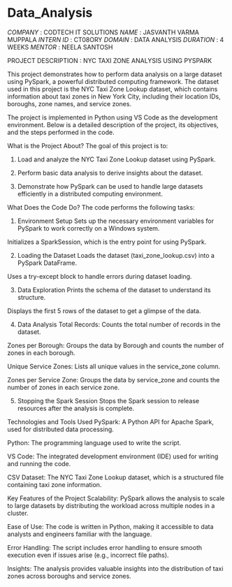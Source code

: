 # Data_Analysis
*COMPANY* : CODTECH IT SOLUTIONS
*NAME* : JASVANTH VARMA MUPPALA
*INTERN ID* : CT08ORY
*DOMAIN* : DATA ANALYSIS
*DURATION* : 4 WEEKS
*MENTOR* : NEELA SANTOSH

PROJECT DESCRIPTION : NYC TAXI ZONE ANALYSIS USING PYSPARK 

This project demonstrates how to perform data analysis on a large dataset using PySpark, a powerful distributed computing framework. The dataset used in this project is the NYC Taxi Zone Lookup dataset, which contains information about taxi zones in New York City, including their location IDs, boroughs, zone names, and service zones.

The project is implemented in Python using VS Code as the development environment. Below is a detailed description of the project, its objectives, and the steps performed in the code.

What is the Project About?
The goal of this project is to:

1) Load and analyze the NYC Taxi Zone Lookup dataset using PySpark.

2) Perform basic data analysis to derive insights about the dataset.

3) Demonstrate how PySpark can be used to handle large datasets efficiently in a distributed computing environment.

What Does the Code Do?
The code performs the following tasks:

1. Environment Setup
Sets up the necessary environment variables for PySpark to work correctly on a Windows system.

Initializes a SparkSession, which is the entry point for using PySpark.

2. Loading the Dataset
Loads the dataset (taxi_zone_lookup.csv) into a PySpark DataFrame.

Uses a try-except block to handle errors during dataset loading.

3. Data Exploration
Prints the schema of the dataset to understand its structure.

Displays the first 5 rows of the dataset to get a glimpse of the data.

4. Data Analysis
Total Records: Counts the total number of records in the dataset.

Zones per Borough: Groups the data by Borough and counts the number of zones in each borough.

Unique Service Zones: Lists all unique values in the service_zone column.

Zones per Service Zone: Groups the data by service_zone and counts the number of zones in each service zone.

5. Stopping the Spark Session
Stops the Spark session to release resources after the analysis is complete.

Technologies and Tools Used
PySpark: A Python API for Apache Spark, used for distributed data processing.

Python: The programming language used to write the script.

VS Code: The integrated development environment (IDE) used for writing and running the code.

CSV Dataset: The NYC Taxi Zone Lookup dataset, which is a structured file containing taxi zone information.

Key Features of the Project
Scalability: PySpark allows the analysis to scale to large datasets by distributing the workload across multiple nodes in a cluster.

Ease of Use: The code is written in Python, making it accessible to data analysts and engineers familiar with the language.

Error Handling: The script includes error handling to ensure smooth execution even if issues arise (e.g., incorrect file paths).

Insights: The analysis provides valuable insights into the distribution of taxi zones across boroughs and service zones.
